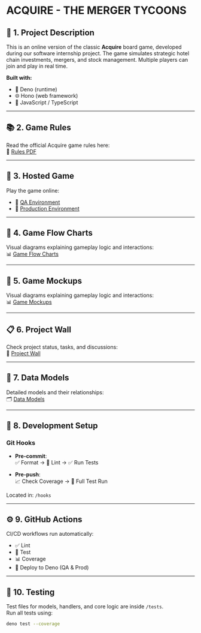 # ACQUIRE - THE MERGER TYCOONS

## 📝 1. Project Description

This is an online version of the classic **Acquire** board game, developed during our software internship project. The game simulates strategic hotel chain investments, mergers, and stock management. Multiple players can join and play in real time.

**Built with:**

- 🦕 Deno (runtime)
- 🌐 Hono (web framework)
- 🧠 JavaScript / TypeScript

---

## 📚 2. Game Rules

Read the official Acquire game rules here:  
🔗 [Rules PDF](https://github.com/step-batch-10/acquire-merger-tycoons/wiki/How-to-play)

---

## 🚀 3. Hosted Game

Play the game online:

- 🌱 [QA Environment](#)
- 🎯 [Production Environment](#)

---

## 🔁 4. Game Flow Charts

Visual diagrams explaining gameplay logic and interactions:  
📊 [Game Flow Charts](https://github.com/step-batch-10/acquire-merger-tycoons/wiki/Flow-charts)

---

## 🔁 5. Game Mockups

Visual diagrams explaining gameplay logic and interactions:  
📊 [Game Mockups](https://github.com/step-batch-10/acquire-merger-tycoons/wiki/Mock-Ups)

---

## 📋 6. Project Wall

Check project status, tasks, and discussions:  
📌 [Project Wall](https://github.com/orgs/step-batch-10/projects/8)

---

## 🧩 7. Data Models

Detailed models and their relationships:  
🗂️ [Data Models](https://github.com/step-batch-10/acquire-merger-tycoons/wiki/Models)

---

## 🔧 8. Development Setup

### Git Hooks

- **Pre-commit**:  
  ✅ Format → 🧹 Lint → ✅ Run Tests

- **Pre-push**:  
  📈 Check Coverage → 🔁 Full Test Run

Located in: `/hooks`

---

## ⚙️ 9. GitHub Actions

CI/CD workflows run automatically:

- ✅ Lint
- 🧪 Test
- 📊 Coverage
- 🚀 Deploy to Deno (QA & Prod)

---

## 🧪 10. Testing

Test files for models, handlers, and core logic are inside `/tests`.  
Run all tests using:

```bash
deno test --coverage
```
